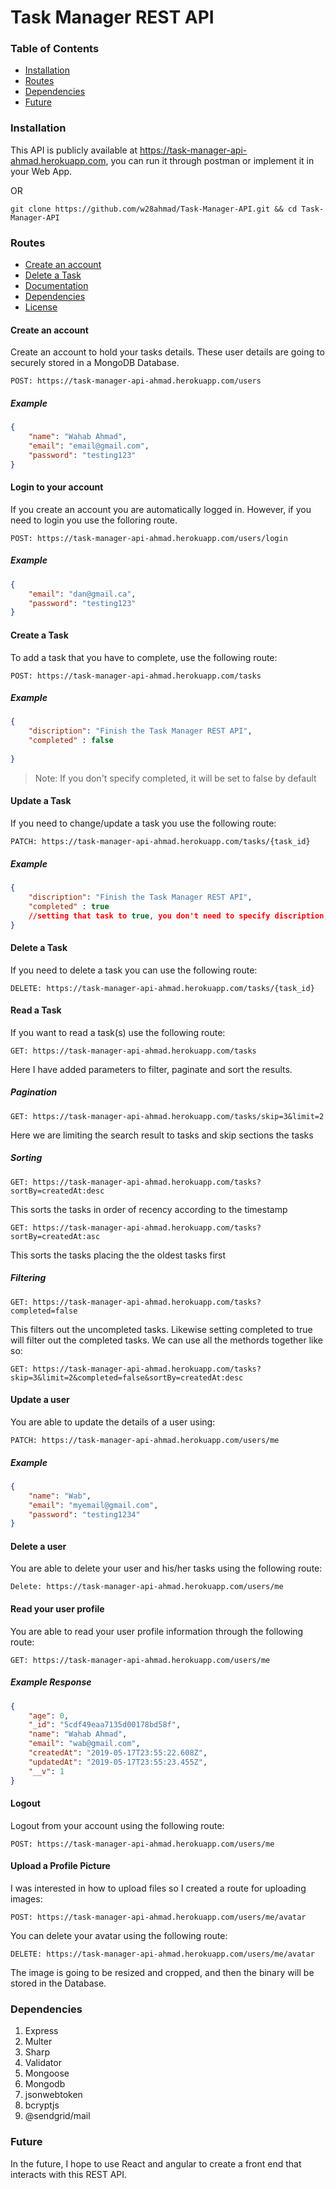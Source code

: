 # Task Manager REST API

### Table of Contents
* [Installation](#installation)
* [Routes](#routes)
* [Dependencies](#dependencies)
* [Future](#future)


### Installation
This API is publicly available at https://task-manager-api-ahmad.herokuapp.com, you can run it through postman or implement it in your Web App.

OR

```console
git clone https://github.com/w28ahmad/Task-Manager-API.git && cd Task-Manager-API
```

### Routes
* [Create an account](#create-an-account)
* [Delete a Task](#delete-a-task)
* [Documentation](#documentation)
* [Dependencies](#dependencies)
* [License](#license)

#### Create an account
Create an account to hold your tasks details. These user details are going to securely stored in a MongoDB Database.
```
POST: https://task-manager-api-ahmad.herokuapp.com/users
```

##### Example
```json
{
	"name": "Wahab Ahmad",
	"email": "email@gmail.com",
	"password": "testing123"
}
```

#### Login to your account
If you create an account you are automatically logged in. However, if you need to login you use the folloring route.
```
POST: https://task-manager-api-ahmad.herokuapp.com/users/login
```

##### Example
```json
{
	"email": "dan@gmail.ca",
	"password": "testing123"
}
```
#### Create a Task
To add a task that you have to complete, use the following route:
```
POST: https://task-manager-api-ahmad.herokuapp.com/tasks
```

##### Example
```json
{
	"discription": "Finish the Task Manager REST API",
	"completed" : false
	
}
```
> Note: If you don't specify completed, it will be set to false by default


#### Update a Task
If you need to change/update a task you use the following route:
```
PATCH: https://task-manager-api-ahmad.herokuapp.com/tasks/{task_id}
```

##### Example
```json
{
	"discription": "Finish the Task Manager REST API",
	"completed" : true
	//setting that task to true, you don't need to specify discription, I did it for the expample
}
```

#### Delete a Task
If you need to delete a task you can use the following route:
```
DELETE: https://task-manager-api-ahmad.herokuapp.com/tasks/{task_id}
```

#### Read a Task
If you want to read a task(s) use the following route:
```
GET: https://task-manager-api-ahmad.herokuapp.com/tasks
```
Here I have added parameters to filter, paginate and sort the results.
##### Pagination
```
GET: https://task-manager-api-ahmad.herokuapp.com/tasks/skip=3&limit=2
```
Here we are limiting the search result to tasks and skip sections the tasks

##### Sorting
```
GET: https://task-manager-api-ahmad.herokuapp.com/tasks?sortBy=createdAt:desc
```
This sorts the tasks in order of recency according to the timestamp
```
GET: https://task-manager-api-ahmad.herokuapp.com/tasks?sortBy=createdAt:asc
```
This sorts the tasks placing the the oldest tasks first
##### Filtering
```
GET: https://task-manager-api-ahmad.herokuapp.com/tasks?completed=false
```
This filters out the uncompleted tasks. Likewise setting completed to true will filter out the completed tasks. We can use all the methords together like so:
```
GET: https://task-manager-api-ahmad.herokuapp.com/tasks?skip=3&limit=2&completed=false&sortBy=createdAt:desc
```
#### Update a user
You are able to update the details of a user using:
```
PATCH: https://task-manager-api-ahmad.herokuapp.com/users/me
```

##### Example
```json
{
	"name": "Wab",
	"email": "myemail@gmail.com",
	"password": "testing1234"
}
```

#### Delete a user
You are able to delete your user and his/her tasks using the following route:
```
Delete: https://task-manager-api-ahmad.herokuapp.com/users/me
```
#### Read your user profile
You are able to read your user profile information through the following route:
```
GET: https://task-manager-api-ahmad.herokuapp.com/users/me
```

##### Example Response
```json
{
    "age": 0,
    "_id": "5cdf49eaa7135d00178bd58f",
    "name": "Wahab Ahmad",
    "email": "wab@gmail.com",
    "createdAt": "2019-05-17T23:55:22.608Z",
    "updatedAt": "2019-05-17T23:55:23.455Z",
    "__v": 1
}
```

#### Logout
Logout from your account using the following route:
```
POST: https://task-manager-api-ahmad.herokuapp.com/users/me
```

#### Upload a Profile Picture
I was interested in how to upload files so I created a route for uploading images:
```
POST: https://task-manager-api-ahmad.herokuapp.com/users/me/avatar
```

You can delete your avatar using the following route:
```
DELETE: https://task-manager-api-ahmad.herokuapp.com/users/me/avatar
```
The image is going to be resized and cropped, and then the binary will be stored in the Database. 

### Dependencies
1. Express
2. Multer
3. Sharp
4. Validator
5. Mongoose
6. Mongodb
7. jsonwebtoken
8. bcryptjs
9. @sendgrid/mail

### Future
In the future, I hope to use React and angular to create a front end that interacts with this REST API.
